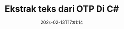 ---
############################# Static ############################
layout: "auto-gen-parser"
date: 2024-02-13T17:01:14
draft: false
otherformats: pdf pps ppsx ppt pptx rtf tex vdx vsdm vsdx vssm vssx vstm vstx vsx vtx

############################# Head ############################
head_title: "Ekstrak Teks dari OTP di C#"
head_description: "Ekstrak teks dengan cepat dari file dokumen di C#."

############################# Header ############################
title: "Ekstrak teks dari OTP Di C#"
description: "Ekstrak teks dari OTP dengan beberapa baris kode .NET."
bg_image: "https://cms.admin.containerize.com/templates/aspose/App_Themes/V3/images/bg/header1.png"
bg_overlay: false
button:
    enable: true
    icon: "fas fa-arrow-down"
    label: "Unduh Uji Coba Gratis"
    link: "https://downloads.groupdocs.com/parser/net"

############################# SubMenu ############################
submenu:
    enable: true

    left:
        img_alt: "GroupDocs.Parser for .NET"
        image: "https://cms.admin.containerize.com/templates/groupdocs/images/product-logos/90x90-noborder/groupdocs-parser-net.png"
        product: "GroupDocs.Parser"
        platform: ".NET"

    middle:
        button:

            # button loop
            - link: "https://apireference.groupdocs.com/parser/net"
              text: "Referensi API"

            # button loop
            - link: "https://github.com/groupdocs-parser"
              text: "Contoh Kode"

            # button loop
            - link: "https://products.groupdocs.app/parser/family"
              text: "Demo Langsung"

            # button loop
            - link: "https://purchase.groupdocs.com/pricing/parser/net"
              text: "Harga"

    right:
        link_download: "https://downloads.groupdocs.com/parser"
        link_learn: "https://docs.groupdocs.com/parser/net"
        link_buy: "https://purchase.groupdocs.com"

############################# About ############################
about:
    enable: true
    title: "Bagaimana cara mengekstrak teks dari OTP file .NET API?"
    content: |
        [GroupDocs.Parser for .NET](/id/parser/net/) adalah teks, metadata, dan API ekstraktor gambar untuk aplikasi bisnis yang dikembangkan menggunakan C#, ASP,.NET, dan teknologi .NET lainnya. Ini mendukung ekstraksi teks mentah, diformat & terstruktur serta metadata dari file format yang didukung. Melalui GroupDocs.Parser for .NET, aplikasi Anda juga dapat melakukan penguraian dokumen yang dilindungi sandi untuk format populer, seperti Word pemrosesan dokumen, Excel spreadsheet, PowerPoint presentasi, OneNote, PDF file, dan ZIP arsip .
        
        GroupDocs.Parser API adalah pilihan yang tepat untuk solusi korporat yang membutuhkan fitur ekstraksi teks file. API ini didukung dengan baik di semua sistem operasi dan platform utama termasuk Frameworks: .NET Framework, .NET Standard, .NET Core, Mono.

############################# Steps ############################
steps:
    enable: true
    title_left: "Ekstrak teks dari OTP di .NET"
    content_left: |
        [GroupDocs.Parser for .NET](/id/parser/net/) memudahkan pengembang C# untuk mengekstrak teks dari file OTP dengan menerapkan beberapa langkah mudah.
        
        * Membuat instance objek [Parser](https://reference.groupdocs.com/net/parser/groupdocs.parser/parser) untuk dokumen awal;
        * Panggil metode [GetText](https://reference.groupdocs.com/net/parser/groupdocs.parser/parser/methods/gettext) dan dapatkan [TextReader](https://docs.microsoft.com/en-us/dotnet/api/system.io.textreader?view=netframework-2.0) objek;
        * Periksa apakah pembaca tidak *null* (ekstraksi teks didukung untuk dokumen);
        * Membaca teks dari pembaca.

    title_right: "Pelajari lebih lanjut tentang ekstraksi teks"
    content_right: |
        * <a href="https://docs.groupdocs.com/parser/net/extract-text-in-accurate-mode/">Cara mengekstrak teks dalam mode Akurat</a>
        * <a href="https://docs.groupdocs.com/parser/net/extract-text-in-raw-mode/">Cara mengekstrak teks dalam mode Raw</a>
 
    code: |
     {{% parser/additional-styles %}}
     {{< parser/code-parser title="Cara mengekstrak teks dari file OTP menggunakan kode contoh C#">}}

        ```csharp    
        // Ekstrak teks dari file OTP menggunakan GroupDocs.Parser API
        // Buat instance kelas Parser
        using (Parser parser = new Parser(filePath)) {
            // Ekstrak teks ke pembaca
            using (TextReader reader = parser.GetText()) {
                // Cetak teks dari dokumen
                // Jika ekstraksi teks tidak didukung, pembaca adalah null
                Console.WriteLine(reader == null ? "Ekstraksi teks tidak didukung" : reader.ReadToEnd());
            }
        }
        ```
     {{< /parser/code-parser >}}

############################# More ############################
more:
    enable: true
    title_left: "Persyaratan sistem"
    content_left: |
        GroupDocs.Parser for .NET API didukung di semua platform dan sistem operasi utama. Sebelum menjalankan kode di bawah ini, harap pastikan bahwa Anda telah menginstal prasyarat berikut di sistem Anda.
        
        * Sistem Operasi: Microsoft Windows, Linux, MacOS
        * Lingkungan Pengembangan: Microsoft Visual Studio, Xamarin, MonoDevelop
        * Kerangka kerja
        * Unduh versi terbaru GroupDocs.Parser for .NET dari [Nuget](https://www.nuget.org/packages/groupdocs.parser)

    title_right: "Mengapa Menggunakan GroupDocs.Parser for .NET"
    content_right: |
        * Dukungan ekstraksi teks biasa dari dokumen yang didukung    
        * Penguraian dokumen melalui templat yang ditentukan pengguna    
        * Sepenuhnya mendukung ekstraksi teks terstruktur    
        * Pencarian teks melalui kata kunci serta ekspresi reguler    
        * Ekstrak teks yang diformat, metadata, gambar, wadah, dan lampiran    
        * Ekstrak daftar isi untuk beberapa format dokumen yang didukung    
        * Mengurai data formulir dari PDF dokumen    
        * Ekstrak hyperlink dari dokumen   

############################# Demos ############################
demos:
    enable: true
    title: "Demo Langsung - Ekstrak teks dari OTP Online"
    content: |
       Ekstrak teks dari file OTP sekarang juga dengan mengunjungi situs web [GroupDocs.Parser Demo Langsung](https://products.groupdocs.app/parser/text/otp).
       Demo langsung memiliki manfaat berikut.
        
############################# About Formats ############################
about_formats:
    enable: true

############################# More Formats ############################
more_formats:
    enable: true
    title: "Ekstrak Teks Dari Format Dokumen Lain"
    content: |
        .NET mengurai dokumen & API ekstraksi teks untuk format file dan gambar. Ekstrak data untuk beberapa format file populer seperti yang dinyatakan di bawah ini.

############################# Back to top ###############################
back_to_top:
    enable: true
---